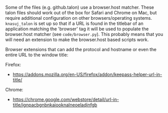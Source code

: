 Some of the files (e.g. github.talon) use a browser.host matcher. These talon files should work out of the box for Safari and Chrome on Mac, but require additional configuration on other browsers/operating systems. `knasuj_talon` is set up so that if a URL is found in the titlebar of an application matching the 'browser' tag it will be used to populate the browser.host matcher (see `code/browser.py`). This probably means that you will need an extension to make the browser.host based scripts work.

Browser extensions that can add the protocol and hostname or even the entire URL to the window title:

Firefox:
- https://addons.mozilla.org/en-US/firefox/addon/keepass-helper-url-in-title/

Chrome:
- https://chrome.google.com/webstore/detail/url-in-title/ignpacbgnbnkaiooknalneoeladjnfgb
